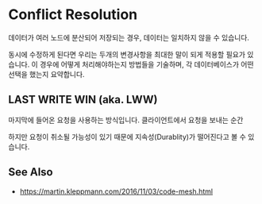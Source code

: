 # Conflict Resolution

데이터가 여러 노드에 분산되어 저장되는 경우, 데이터는 일치하지 않을 수 있습니다.

동시에 수정하게 된다면 우리는 두개의 변경사항을 최대한 말이 되게 적용할 필요가 있습니다.
이 경우에 어떻게 처리해야하는지 방법들을 기술하며, 각 데이터베이스가 어떤 선택을 했는지 요약합니다.

## LAST WRITE WIN (aka. LWW)

마지막에 들어온 요청을 사용하는 방식입니다. 클라이언트에서 요청을 보내는 순간 

하지만 요청이 취소될 가능성이 있기 때문에 지속성(Durablity)가 떨어진다고 볼 수 있습니다.


## See Also

- https://martin.kleppmann.com/2016/11/03/code-mesh.html
